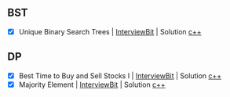 ## BST
- [x] Unique Binary Search Trees | [InterviewBit](https://www.interviewbit.com/problems/unique-binary-search-trees/) | Solution [c++](unique-binary-search-trees.cpp)

## DP
- [x] Best Time to Buy and Sell Stocks I | [InterviewBit](https://www.interviewbit.com/problems/best-time-to-buy-and-sell-stocks-i/) | Solution [c++](best-time-to-buy-and-sell-stocks-i.cpp)
- [x] Majority Element | [InterviewBit](https://www.interviewbit.com/problems/majority-element/) | Solution [c++](majority-element.cpp)
